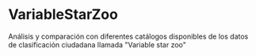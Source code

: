 # VariableStarZoo
 Análisis y comparación con diferentes catálogos disponibles de los datos de clasificación ciudadana llamada "Variable star zoo"
